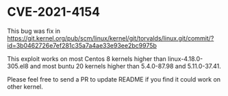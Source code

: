 # CVE-2021-4154

This bug was fix in https://git.kernel.org/pub/scm/linux/kernel/git/torvalds/linux.git/commit/?id=3b0462726e7ef281c35a7a4ae33e93ee2bc9975b

This exploit works on most Centos 8 kernels higher than linux-4.18.0-305.el8 and most buntu 20 kernels higher than 5.4.0-87.98 and 5.11.0-37.41.

Please feel free to send a PR to update README if you find it could work on other kernel.


